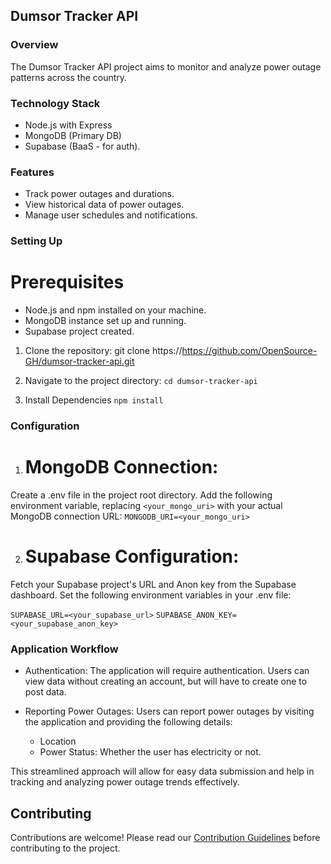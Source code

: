 ## Dumsor Tracker API

### Overview
The Dumsor Tracker API project aims to monitor and analyze power outage patterns across the country.

### Technology Stack
- Node.js with Express
- MongoDB (Primary DB)
- Supabase (BaaS - for auth).

### Features
-  Track power outages and durations.
- View historical data of power outages.
- Manage user schedules and notifications.

### Setting Up

# Prerequisites
- Node.js and npm installed on your machine.
- MongoDB instance set up and running.
- Supabase project created.

1. Clone the repository:
git clone https://https://github.com/OpenSource-GH/dumsor-tracker-api.git

2. Navigate to the project directory:
`cd dumsor-tracker-api`

3. Install Dependencies
`npm install`

### Configuration
1. # MongoDB Connection:

Create a .env file in the project root directory. Add the following environment variable, replacing `<your_mongo_uri>` with your actual MongoDB connection URL:
`MONGODB_URI=<your_mongo_uri>`

2. # Supabase Configuration:

Fetch your Supabase project's URL and Anon key from the Supabase dashboard. Set the following environment variables in your .env file:

`SUPABASE_URL=<your_supabase_url>`
`SUPABASE_ANON_KEY=<your_supabase_anon_key>`

### Application Workflow
- Authentication: The application will require authentication. Users can view data without creating an account, but will have to create one to post data.

- Reporting Power Outages: Users can report power outages by visiting the application and providing the following details:
  - Location
  - Power Status: Whether the user has electricity or not.

This streamlined approach will allow for easy data submission and help in tracking and analyzing power outage trends effectively.







## Contributing
Contributions are welcome! Please read our [Contribution Guidelines](contributing/CONTRIBUTING.md) before contributing to the project.

